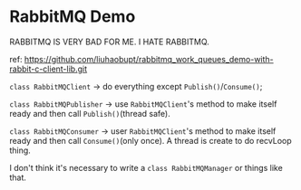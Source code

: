 # RabbitMQ Demo

RABBITMQ IS VERY BAD FOR ME. I HATE RABBITMQ.

ref: <https://github.com/liuhaobupt/rabbitmq_work_queues_demo-with-rabbit-c-client-lib.git>

`class RabbitMQClient` -> do everything except `Publish()`/`Consume()`;

`class RabbitMQPublisher` -> use `RabbitMQClient`'s method to make itself ready and then call `Publish()`(thread safe).

`class RabbitMQConsumer` -> user `RabbitMQClient`'s method to make itself ready and then call `Consume()`(only once). A thread is create to do recvLoop thing.

I don't think it's necessary to write a `class RabbitMQManager` or things like that.

